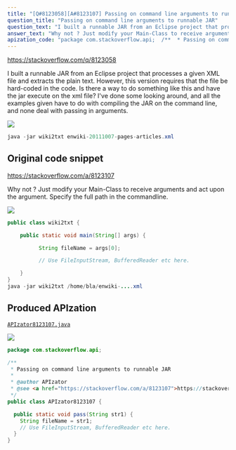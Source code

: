 ```yaml
---
title: "[Q#8123058][A#8123107] Passing on command line arguments to runnable JAR"
question_title: "Passing on command line arguments to runnable JAR"
question_text: "I built a runnable JAR from an Eclipse project that processes a given XML file and extracts the plain text.  However, this version requires that the file be hard-coded in the code. Is there a way to do something like this and have the jar execute on the xml file? I've done some looking around, and all the examples given have to do with compiling the JAR on the command line, and none deal with passing in arguments."
answer_text: "Why not ? Just modify your Main-Class to receive arguments and act upon the argument. Specify the full path in the commandline."
apization_code: "package com.stackoverflow.api;  /**  * Passing on command line arguments to runnable JAR  *  * @author APIzator  * @see <a href=\"https://stackoverflow.com/a/8123107\">https://stackoverflow.com/a/8123107</a>  */ public class APIzator8123107 {    public static void pass(String str1) {     String fileName = str1;     // Use FileInputStream, BufferedReader etc here.   } }"
---
```


https://stackoverflow.com/q/8123058

I built a runnable JAR from an Eclipse project that processes a given XML file and extracts the plain text.  However, this version requires that the file be hard-coded in the code.
Is there a way to do something like this
and have the jar execute on the xml file?
I&#x27;ve done some looking around, and all the examples given have to do with compiling the JAR on the command line, and none deal with passing in arguments.


<div class="code-logo"><img src="/stackoverflow.png" /></div>

```java
java -jar wiki2txt enwiki-20111007-pages-articles.xml
```


## Original code snippet

https://stackoverflow.com/a/8123107

Why not ?
Just modify your Main-Class to receive arguments and act upon the argument.
Specify the full path in the commandline.

<div class="code-logo"><img src="/stackoverflow.png" /></div>

```java
public class wiki2txt {

    public static void main(String[] args) {

          String fileName = args[0];

          // Use FileInputStream, BufferedReader etc here.

    }
}
java -jar wiki2txt /home/bla/enwiki-....xml
```

## Produced APIzation

[`APIzator8123107.java`](https://github.com/pasqualesalza/apization-temp/raw/main/data/search/APIzator8123107.java)

<div class="code-logo"><img src="/apizator.png" /></div>

```java
package com.stackoverflow.api;

/**
 * Passing on command line arguments to runnable JAR
 *
 * @author APIzator
 * @see <a href="https://stackoverflow.com/a/8123107">https://stackoverflow.com/a/8123107</a>
 */
public class APIzator8123107 {

  public static void pass(String str1) {
    String fileName = str1;
    // Use FileInputStream, BufferedReader etc here.
  }
}

```